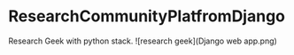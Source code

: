 # ResearchCommunityPlatfromDjango
Research Geek with python stack.
![research geek](Django web app.png)
